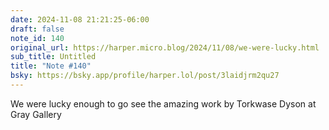 ```yaml
---
date: 2024-11-08 21:21:25-06:00
draft: false
note_id: 140
original_url: https://harper.micro.blog/2024/11/08/we-were-lucky.html
sub_title: Untitled
title: "Note #140"
bsky: https://bsky.app/profile/harper.lol/post/3laidjrm2qu27
---
```


We were lucky enough to go see the amazing work by Torkwase Dyson at Gray Gallery
